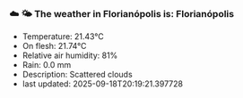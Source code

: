 ### ☁️ 🌤️  The weather in Florianópolis is: Florianópolis

- Temperature: 21.43°C
- On flesh: 21.74°C
- Relative air humidity: 81%
- Rain: 0.0 mm
- Description: Scattered clouds
- last updated: 2025-09-18T20:19:21.397728
